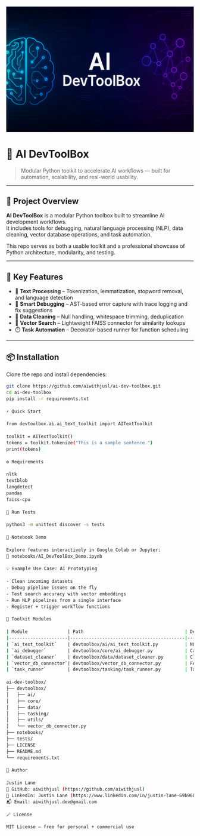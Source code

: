 ![Banner](images/ai_dev_toolbox_banner.png)
# 🧠 AI DevToolBox

> Modular Python toolkit to accelerate AI workflows — built for automation, scalability, and real-world usability.

---

## 🚀 Project Overview

**AI DevToolBox** is a modular Python toolbox built to streamline AI development workflows.  
It includes tools for debugging, natural language processing (NLP), data cleaning, vector database operations, and task automation.

This repo serves as both a usable toolkit and a professional showcase of Python architecture, modularity, and testing.

---

## 🔧 Key Features

- 🧠 **Text Processing** – Tokenization, lemmatization, stopword removal, and language detection  
- 🐞 **Smart Debugging** – AST-based error capture with trace logging and fix suggestions  
- 🧹 **Data Cleaning** – Null handling, whitespace trimming, deduplication  
- 🧭 **Vector Search** – Lightweight FAISS connector for similarity lookups  
- ⏱️ **Task Automation** – Decorator-based runner for function scheduling  

---

## 📦 Installation

Clone the repo and install dependencies:

```bash
git clone https://github.com/aiwithjusl/ai-dev-toolbox.git
cd ai-dev-toolbox
pip install -r requirements.txt

⚡ Quick Start

from devtoolbox.ai.ai_text_toolkit import AITextToolkit

toolkit = AITextToolkit()
tokens = toolkit.tokenize("This is a sample sentence.")
print(tokens)

⚙️ Requirements

nltk  
textblob  
langdetect  
pandas  
faiss-cpu

🧪 Run Tests

python3 -m unittest discover -s tests

📓 Notebook Demo

Explore features interactively in Google Colab or Jupyter:
📍 notebooks/AI_DevToolBox_Demo.ipynb

💡 Example Use Case: AI Prototyping

- Clean incoming datasets
- Debug pipeline issues on the fly
- Test search accuracy with vector embeddings
- Run NLP pipelines from a single interface
- Register + trigger workflow functions

🧰 Toolkit Modules

| Module               | Path                                      | Description                                                                      |
|----------------------|-------------------------------------------|----------------------------------------------------------------------------------|
| `ai_text_toolkit`    | devtoolbox/ai/ai_text_toolkit.py          | NLP utilities: tokenization, lemmatization, stopword removal, language detection |
| `ai_debugger`        | devtoolbox/core/ai_debugger.py            | Captures Python errors and suggests fixes using AST + trace logs                 |
| `dataset_cleaner`    | devtoolbox/data/dataset_cleaner.py        | Cleans data: handles nulls, trims whitespace, removes duplicates                 |
| `vector_db_connector`| devtoolbox/vector_db_connector.py         | FAISS-based vector search wrapper                                                |
| `task_runner`        | devtoolbox/tasking/task_runner.py         | Task scheduler with Python decorators                                            |

ai-dev-toolbox/
├── devtoolbox/
│   ├── ai/
│   ├── core/
│   ├── data/
│   ├── tasking/
│   ├── utils/
│   └── vector_db_connector.py
├── notebooks/
├── tests/
├── LICENSE
├── README.md
└── requirements.txt

👤 Author

Justin Lane 
🔗 GitHub: aiwithjusl (https://github.com/aiwithjusl)  
🔗 LinkedIn: Justin Lane (https://www.linkedin.com/in/justin-lane-69b960219)  
📬 Email: aiwithjusl.dev@gmail.com

🪄 License

MIT License – free for personal + commercial use
